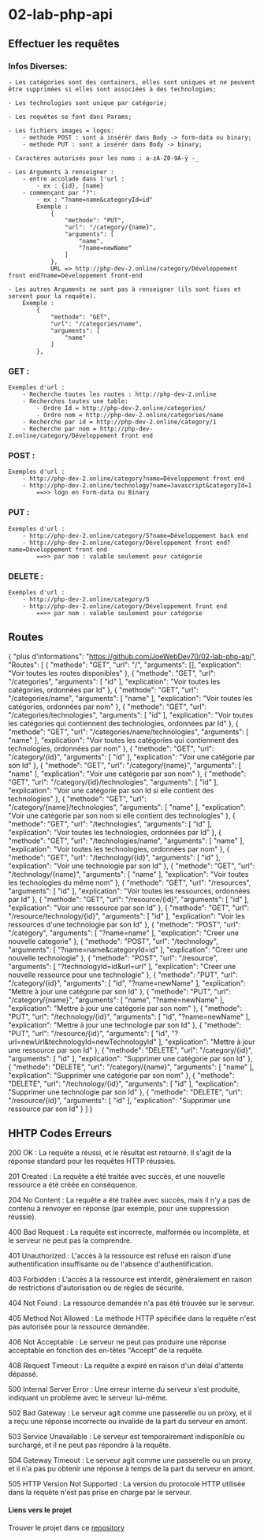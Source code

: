 # 02-lab-php-api

## Effectuer les requêtes

### Infos Diverses:

    - Les catégories sont des containers, elles sont uniques et ne peuvent être supprimées si elles sont associées à des technologies;

    - Les technologies sont unique par catégorie;

    - Les requêtes se font dans Params;

    - Les fichiers images = logos:
        - methode POST : sont a insérér dans Body -> form-data ou binary;
        - methode PUT : sont a insérér dans Body -> binary;
        
    - Caractères autorisés pour les noms : a-zA-Z0-9À-ÿ -_

    - Les Arguments à renseigner :
        - entre accolade dans l'url :
            - ex : {id}, {name}
        - commençant par "?":
            - ex : "?name=name&categoryId=id"
            Exemple : 
                {
                    "methode": "PUT",
                    "url": "/category/{name}",
                    "arguments": [
                        "name",
                        "?name=newName"
                    ]
                },
                URL => http://php-dev-2.online/category/Développement front end?name=Développement front-end
            
    - Les autres Arguments ne sont pas à renseigner (ils sont fixes et servent pour la requête).
        Exemple : 
            {
                "methode": "GET",
                "url": "/categories/name",
                "arguments": [
                    "name"
                ]
            },


### GET : 

    Exemples d'url :
        - Recherche toutes les routes : http://php-dev-2.online
        - Recherches toutes une table:
            - Ordre Id = http://php-dev-2.online/categories/
            - Ordre nom = http://php-dev-2.online/categories/name
        - Recherche par id = http://php-dev-2.online/category/1  
        - Recherche par nom = http://php-dev-2.online/category/Développement front end
            
### POST :

    Exemples d'url :
        - http://php-dev-2.online/category?name=Développement front end
        - http://php-dev-2.online/technology?name=Javascript&categoryId=1 
            ==>> logo en Form-data ou Binary

### PUT : 

    Exemples d'url :
        - http://php-dev-2.online/category/5?name=Développement back end 
        - http://php-dev-2.online/category/Développement front end?name=Développement front end 
            ==>> par nom : valable seulement pour catégorie

### DELETE :

    Exemples d'url :
        - http://php-dev-2.online/category/5
        - http://php-dev-2.online/category/Développement front end  
            ==>> par nom : valable seulement pour catégorie


## Routes

{
    "plus d'informations": "https://github.com/JoeWebDev70/02-lab-php-api",
    "Routes": [
        {
            "methode": "GET",
            "url": "/",
            "arguments": [],
            "explication": "Voir toutes les routes disponibles"
        },
        {
            "methode": "GET",
            "url": "/categories",
            "arguments": [
                "id"
            ],
            "explication": "Voir toutes les catégories, ordonnées par Id"
        },
        {
            "methode": "GET",
            "url": "/categories/name",
            "arguments": [
                "name"
            ],
            "explication": "Voir toutes les catégories, ordonnées par nom"
        },
        {
            "methode": "GET",
            "url": "/categories/technologies",
            "arguments": [
                "id"
            ],
            "explication": "Voir toutes les catégories qui contiennent des technologies, ordonnées par Id"
        },
        {
            "methode": "GET",
            "url": "/categories/name/technologies",
            "arguments": [
                "name"
            ],
            "explication": "Voir toutes les catégories qui contiennent des technologies, ordonnées par nom"
        },
        {
            "methode": "GET",
            "url": "/category/{id}",
            "arguments": [
                "id"
            ],
            "explication": "Voir une catégorie par son Id"
        },
        {
            "methode": "GET",
            "url": "/category/{name}",
            "arguments": [
                "name"
            ],
            "explication": "Voir une catégorie par son nom"
        },
        {
            "methode": "GET",
            "url": "/category/{id}/technologies",
            "arguments": [
                "id"
            ],
            "explication": "Voir une catégorie par son Id si elle contient des technologies"
        },
        {
            "methode": "GET",
            "url": "/category/{name}/technologies",
            "arguments": [
                "name"
            ],
            "explication": "Voir une catégorie par son nom si elle contient des technologies"
        },
        {
            "methode": "GET",
            "url": "/technologies",
            "arguments": [
                "id"
            ],
            "explication": "Voir toutes les technologies, ordonnées par Id"
        },
        {
            "methode": "GET",
            "url": "/technologies/name",
            "arguments": [
                "name"
            ],
            "explication": "Voir toutes les technologies, ordonnées par nom"
        },
        {
            "methode": "GET",
            "url": "/technology/{id}",
            "arguments": [
                "id"
            ],
            "explication": "Voir une technologie par son Id"
        },
        {
            "methode": "GET",
            "url": "/technology/{name}",
            "arguments": [
                "name"
            ],
            "explication": "Voir toutes les technologies du même nom"
        },
        {
            "methode": "GET",
            "url": "/resources",
            "arguments": [
                "id"
            ],
            "explication": "Voir toutes les ressources, ordonnées par Id"
        },
        {
            "methode": "GET",
            "url": "/resource/{id}",
            "arguments": [
                "id"
            ],
            "explication": "Voir une ressource par son Id"
        },
        {
            "methode": "GET",
            "url": "/resource/technology/{id}",
            "arguments": [
                "id"
            ],
            "explication": "Voir les ressources d'une technologie par son Id"
        },
        {
            "methode": "POST",
            "url": "/category",
            "arguments": [
                "?name=name"
            ],
            "explication": "Creer une nouvelle categorie"
        },
        {
            "methode": "POST",
            "url": "/technology",
            "arguments": [
                "?name=name&categoryId=id"
            ],
            "explication": "Creer une nouvelle technologie"
        },
        {
            "methode": "POST",
            "url": "/resource",
            "arguments": [
                "?technologyId=id&url=url"
            ],
            "explication": "Creer une nouvelle ressource pour une technologie"
        },
        {
            "methode": "PUT",
            "url": "/category/{id}",
            "arguments": [
                "id",
                "?name=newName"
            ],
            "explication": "Mettre à jour une catégorie par son Id"
        },
        {
            "methode": "PUT",
            "url": "/category/{name}",
            "arguments": [
                "name",
                "?name=newName"
            ],
            "explication": "Mettre à jour une catégorie par son nom"
        },
        {
            "methode": "PUT",
            "url": "/technology/{id}",
            "arguments": [
                "id",
                "?name=newName"
            ],
            "explication": "Mettre à jour une technologie par son Id"
        },
        {
            "methode": "PUT",
            "url": "/resource/{id}",
            "arguments": [
                "id",
                "?url=newUrl&technologyId=newTechnologyId"
            ],
            "explication": "Mettre à jour une ressource par son Id"
        },
        {
            "methode": "DELETE",
            "url": "/category/{id}",
            "arguments": [
                "id"
            ],
            "explication": "Supprimer une catégorie par son Id"
        },
        {
            "methode": "DELETE",
            "url": "/category/{name}",
            "arguments": [
                "name"
            ],
            "explication": "Supprimer une catégorie par son nom"
        },
        {
            "methode": "DELETE",
            "url": "/technology/{id}",
            "arguments": [
                "id"
            ],
            "explication": "Supprimer une technologie par son Id"
        },
        {
            "methode": "DELETE",
            "url": "/resource/{id}",
            "arguments": [
                "id"
            ],
            "explication": "Supprimer une ressource par son Id"
        }
    ]
}



## HHTP Codes Erreurs

200 OK : La requête a réussi, et le résultat est retourné. Il s'agit de la réponse standard pour les requêtes HTTP réussies.

201 Created : La requête a été traitée avec succès, et une nouvelle ressource a été créée en conséquence.

204 No Content : La requête a été traitée avec succès, mais il n'y a pas de contenu à renvoyer en réponse (par exemple, pour une suppression réussie).

400 Bad Request : La requête est incorrecte, malformée ou incomplète, et le serveur ne peut pas la comprendre.

401 Unauthorized : L'accès à la ressource est refusé en raison d'une authentification insuffisante ou de l'absence d'authentification.

403 Forbidden : L'accès à la ressource est interdit, généralement en raison de restrictions d'autorisation ou de règles de sécurité.

404 Not Found : La ressource demandée n'a pas été trouvée sur le serveur.

405 Method Not Allowed : La méthode HTTP spécifiée dans la requête n'est pas autorisée pour la ressource demandée.

406 Not Acceptable : Le serveur ne peut pas produire une réponse acceptable en fonction des en-têtes "Accept" de la requête.

408 Request Timeout : La requête a expiré en raison d'un délai d'attente dépassé.

500 Internal Server Error : Une erreur interne du serveur s'est produite, indiquant un problème avec le serveur lui-même.

502 Bad Gateway : Le serveur agit comme une passerelle ou un proxy, et il a reçu une réponse incorrecte ou invalide de la part du serveur en amont.

503 Service Unavailable : Le serveur est temporairement indisponible ou surchargé, et il ne peut pas répondre à la requête.

504 Gateway Timeout : Le serveur agit comme une passerelle ou un proxy, et il n'a pas pu obtenir une réponse à temps de la part du serveur en amont.

505 HTTP Version Not Supported : La version du protocole HTTP utilisée dans la requête n'est pas prise en charge par le serveur.


#### Liens vers le projet

Trouver le projet dans ce <a href ="https://github.com/JoeWebDev70/02-lab-php-api_project">repository</a>